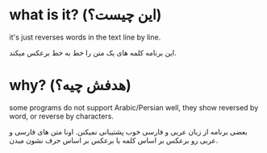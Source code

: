 # what is it? (این چیست؟)
it's just reverses words in the text line by line.

این برنامه کلمه های یک متن را خط به خط برعکس میکند.

# why? (هدفش چیه؟)
some programs do not support Arabic/Persian well, they show reversed by word, or reverse by characters.

بعضی برنامه از زبان عربی و فارسی خوب پشتیبانی نمیکنن. اونا متن های فارسی و عربی رو برعکس بر اساس کلمه یا برعکس بر اساس حرف نشون میدن.